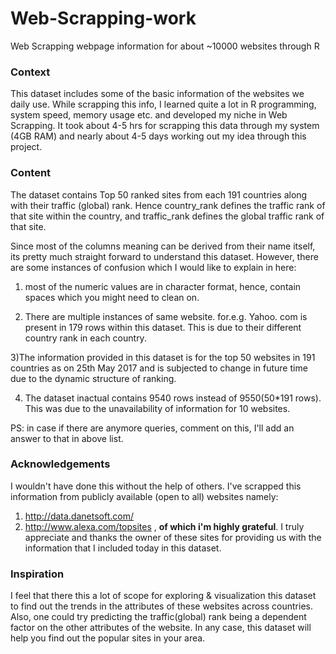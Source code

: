 # Web-Scrapping-work
Web Scrapping webpage information for about ~10000 websites through R

### Context 

This dataset includes some of the basic information of the websites we daily use. 
While scrapping this info, I learned quite a lot in R programming, system speed, memory usage etc. and developed my niche in Web Scrapping. It took about 4-5 hrs for scrapping this data through my system (4GB RAM) and nearly about 4-5 days working out my idea through this project. 

### Content
The dataset contains Top 50 ranked sites from each 191 countries along with their traffic (global) rank. Hence country_rank defines the traffic rank of that site within the country, and traffic_rank defines the global traffic rank of that site. 

Since most of the columns meaning can be derived from their name itself, its pretty much straight forward to understand this dataset. However,  there are some instances of confusion which I would like to explain in here:

1) most of the numeric values are in character format, hence, contain spaces which you might need to clean on.

2) There are multiple instances of same website. for.e.g. Yahoo. com is present in 179 rows within this dataset. This is due to their different country rank in each country. 

3)The information provided in this dataset is for the top 50 websites in 191 countries as on 25th May 2017 and is subjected to change in future time due to the dynamic structure of ranking.

4) The dataset inactual contains 9540 rows instead of 9550(50*191 rows). This was due to the unavailability of information for 10 websites. 

PS: in case if there are anymore queries, comment on this, I'll add an answer to that in above list.

### Acknowledgements

I wouldn't have done this without the help of others. I've scrapped this information from publicly available (open to all) websites namely: 
1) http://data.danetsoft.com/ 
2) http://www.alexa.com/topsites , 
**of which i'm highly grateful**. I truly appreciate and thanks the owner of these sites for providing us with the information that I included today in this dataset.

### Inspiration

I feel that there this a lot of scope for exploring & visualization this dataset to find out the trends in the attributes of these websites across countries. Also, one could try predicting the traffic(global) rank being a dependent factor on the other attributes of the website. In any case, this dataset will help you find out the popular sites in your area.
